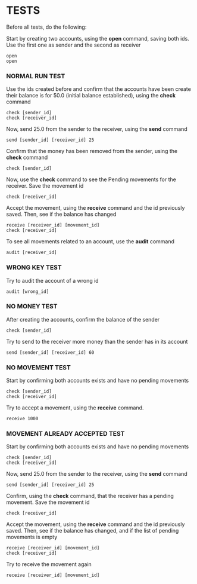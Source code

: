 # TESTS

Before all tests, do the following:

Start by creating two accounts, using the **open** command, saving both ids. Use the first one as sender and the second as receiver
```shell
open
open
```
### NORMAL RUN TEST

Use the ids created before and confirm that the accounts have been create their balance is for 50.0 (initial balance established), using the **check** command
```shell
check [sender_id]
check [receiver_id]
```
Now, send 25.0 from the sender to the receiver, using the **send** command
```shell
send [sender_id] [receiver_id] 25
```
Confirm that the money has been removed from the sender, using the **check** command
```shell
check [sender_id]
```
Now, use the **check** command to see the Pending movements for the receiver. Save the movement id
```shell
check [receiver_id]
```
Accept the movement, using the **receive** command and the id previously saved. Then, see if the balance has changed
```shell
receive [receiver_id] [movement_id]
check [receiver_id]
```
To see all movements related to an account, use the **audit** command
```shell
audit [receiver_id]
```

### WRONG KEY TEST
Try to audit the account of a wrong id
```shell
audit [wrong_id]
```

### NO MONEY TEST
After creating the accounts, confirm the balance of the sender
```shell
check [sender_id]
```
Try to send to the receiver more money than the sender has in its account
```shell
send [sender_id] [receiver_id] 60
```

### NO MOVEMENT TEST
Start by confirming both accounts exists and have no pending movements
```shell
check [sender_id]
check [receiver_id]
```
Try to accept a movement, using the **receive** command. 
```shell
receive 1000
```

### MOVEMENT ALREADY ACCEPTED TEST
Start by confirming both accounts exists and have no pending movements
```shell
check [sender_id]
check [receiver_id]
```
Now, send 25.0 from the sender to the receiver, using the **send** command
```shell
send [sender_id] [receiver_id] 25
```

Confirm, using the **check** command, that the receiver has a pending movement. Save the movement id
```shell
check [receiver_id]
```
Accept the movement, using the **receive** command and the id previously saved. Then, see if the balance has changed, and if the list of pending movements is empty
```shell
receive [receiver_id] [movement_id]
check [receiver_id]
```
Try to receive the movement again
```shell
receive [receiver_id] [movement_id]
```
